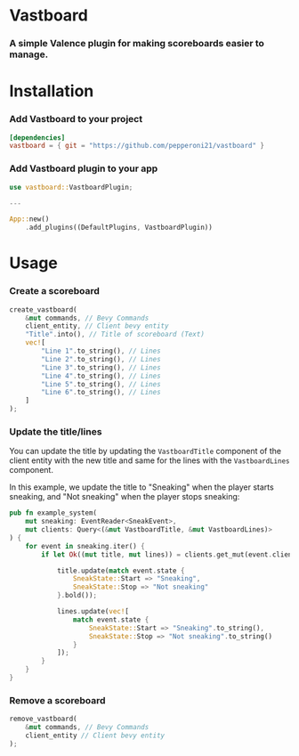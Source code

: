 # Vastboard
### A simple Valence plugin for making scoreboards easier to manage.

# Installation
### Add Vastboard to your project
```toml
[dependencies]
vastboard = { git = "https://github.com/pepperoni21/vastboard" }
```
### Add Vastboard plugin to your app
```rust
use vastboard::VastboardPlugin;

---

App::new()
    .add_plugins((DefaultPlugins, VastboardPlugin))
```

# Usage
### Create a scoreboard
```rust
create_vastboard(
    &mut commands, // Bevy Commands
    client_entity, // Client bevy entity
    "Title".into(), // Title of scoreboard (Text)
    vec![
        "Line 1".to_string(), // Lines
        "Line 2".to_string(), // Lines
        "Line 3".to_string(), // Lines
        "Line 4".to_string(), // Lines
        "Line 5".to_string(), // Lines
        "Line 6".to_string(), // Lines
    ]
);
```
### Update the title/lines
You can update the title by updating the `VastboardTitle` component of the client entity with the new title and same for the lines with the `VastboardLines` component.

In this example, we update the title to "Sneaking" when the player starts sneaking, and "Not sneaking" when the player stops sneaking:
```rust
pub fn example_system(
    mut sneaking: EventReader<SneakEvent>,
    mut clients: Query<(&mut VastboardTitle, &mut VastboardLines)>
) {
    for event in sneaking.iter() {
        if let Ok((mut title, mut lines)) = clients.get_mut(event.client) {

            title.update(match event.state {
                SneakState::Start => "Sneaking",
                SneakState::Stop => "Not sneaking"
            }.bold());

            lines.update(vec![
                match event.state {
                    SneakState::Start => "Sneaking".to_string(),
                    SneakState::Stop => "Not sneaking".to_string()
                }
            ]);
        }
    }
}
```

### Remove a scoreboard
```rust
remove_vastboard(
    &mut commands, // Bevy Commands
    client_entity // Client bevy entity
);
```
